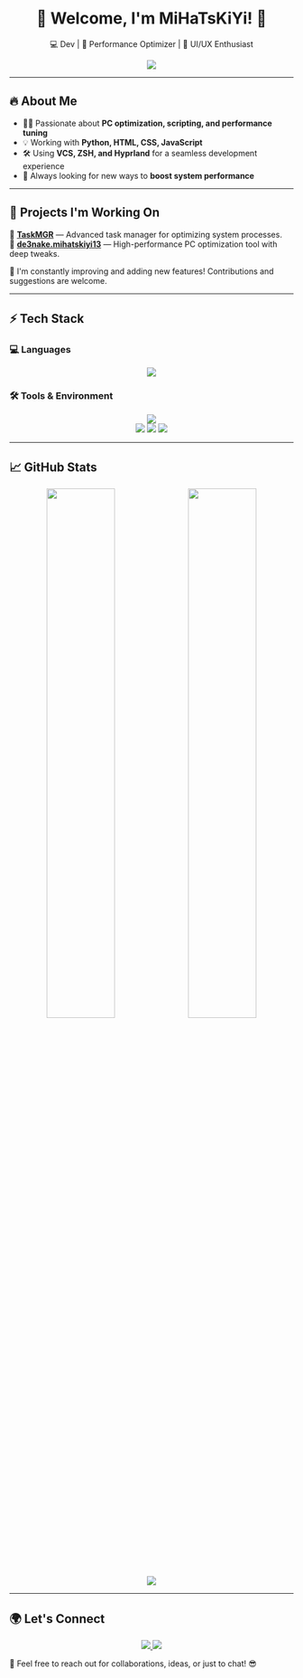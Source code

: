 <h1 align="center">🚀 Welcome, I'm MiHaTsKiYi! 👋</h1>

<p align="center">
  💻 Dev | 🚀 Performance Optimizer | 🎨 UI/UX Enthusiast  
</p>

<p align="center">
  <img src="https://readme-typing-svg.herokuapp.com?font=Fira+Code&weight=600&size=22&pause=1000&color=F75C7E&center=true&width=800&lines=🚀+System+Optimization+Expert;💡+Automation+%26+Scripting+Lover;🔥+Building+Fast+%26+Efficient+Tools" />
</p>

---

## 🔥 About Me  
- 👨‍💻 Passionate about **PC optimization, scripting, and performance tuning**  
- 💡 Working with **Python, HTML, CSS, JavaScript**  
- 🛠 Using **VCS, ZSH, and Hyprland** for a seamless development experience  
- 🎯 Always looking for new ways to **boost system performance**  

---

## 🚀 Projects I'm Working On  
🔹 **[TaskMGR](https://github.com/MiHaTsKiYi13/TaskMGR)** — Advanced task manager for optimizing system processes.  
🔹 **[de3nake.mihatskiyi13](https://github.com/MiHaTsKiYi13/de3nake.mihatskiyi13)** — High-performance PC optimization tool with deep tweaks.  

🌟 I'm constantly improving and adding new features! Contributions and suggestions are welcome.  

---

## ⚡ Tech Stack  
### 💻 Languages  
<p align="center">
  <img src="https://skillicons.dev/icons?i=python,html,css,js" />
</p>

### 🛠 Tools & Environment  
<p align="center">
  <img src="https://skillicons.dev/icons?i=git,linux,vscode" />
  <br>
  <img src="https://img.shields.io/badge/VCS-Git%20%26%20GitHub-orange?style=for-the-badge&logo=git&logoColor=white">
  <img src="https://img.shields.io/badge/ZSH-Black?style=for-the-badge&logo=gnu-bash&logoColor=white">
  <img src="https://img.shields.io/badge/Hyprland-1793D1?style=for-the-badge&logo=linux&logoColor=white">
</p>

---

## 📈 GitHub Stats  
<p align="center">
  <img src="https://github-readme-stats.vercel.app/api?username=MiHaTsKiYi13&show_icons=true&theme=radical" width="49%">
  <img src="https://github-readme-streak-stats.herokuapp.com/?user=MiHaTsKiYi13&theme=radical" width="49%">
</p>
<p align="center">
  <img src="https://github-readme-stats.vercel.app/api/top-langs/?username=MiHaTsKiYi13&layout=compact&theme=radical">
</p>

---

## 🌍 Let's Connect  
<p align="center">
  <a href="https://t.me/mihatskiyi">
    <img src="https://img.shields.io/badge/Telegram-26A5E4?style=for-the-badge&logo=telegram&logoColor=white">
  </a>
  <a href="https://github.com/MiHaTsKiYi13">
    <img src="https://img.shields.io/badge/GitHub-181717?style=for-the-badge&logo=github&logoColor=white">
  </a>
</p>

🚀 Feel free to reach out for collaborations, ideas, or just to chat! 😎  
